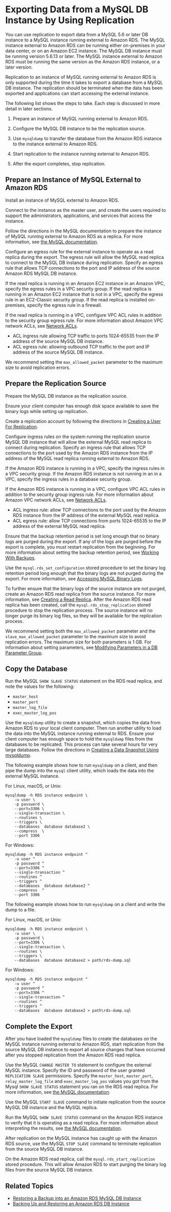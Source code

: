 # Exporting Data from a MySQL DB Instance by Using Replication<a name="MySQL.Procedural.Exporting.NonRDSRepl"></a>

You can use replication to export data from a MySQL 5\.6 or later DB instance to a MySQL instance running external to Amazon RDS\. The MySQL instance external to Amazon RDS can be running either on\-premises in your data center, or on an Amazon EC2 instance\. The MySQL DB instance must be running version 5\.6\.13 or later\. The MySQL instance external to Amazon RDS must be running the same version as the Amazon RDS instance, or a later version\.

Replication to an instance of MySQL running external to Amazon RDS is only supported during the time it takes to export a database from a MySQL DB instance\. The replication should be terminated when the data has been exported and applications can start accessing the external instance\.

The following list shows the steps to take\. Each step is discussed in more detail in later sections\.

1. Prepare an instance of MySQL running external to Amazon RDS\.

1. Configure the MySQL DB instance to be the replication source\.

1. Use `mysqldump` to transfer the database from the Amazon RDS instance to the instance external to Amazon RDS\.

1. Start replication to the instance running external to Amazon RDS\.

1. After the export completes, stop replication\.

## Prepare an Instance of MySQL External to Amazon RDS<a name="MySQL.Procedural.Exporting.NonRDSRepl.PrepareRDS"></a>

Install an instance of MySQL external to Amazon RDS\.

Connect to the instance as the master user, and create the users required to support the administrators, applications, and services that access the instance\.

Follow the directions in the MySQL documentation to prepare the instance of MySQL running external to Amazon RDS as a replica\. For more information, see [the MySQL documentation](https://dev.mysql.com/doc/refman/8.0/en/replication-howto-slavebaseconfig.html)\.

Configure an egress rule for the external instance to operate as a read replica during the export\. The egress rule will allow the MySQL read replica to connect to the MySQL DB instance during replication\. Specify an egress rule that allows TCP connections to the port and IP address of the source Amazon RDS MySQL DB instance\.

If the read replica is running in an Amazon EC2 instance in an Amazon VPC, specify the egress rules in a VPC security group\. If the read replica is running in an Amazon EC2 instance that is not in a VPC, specify the egress rule in an EC2\-Classic security group\. If the read replica is installed on\-premises, specify the egress rule in a firewall\.

If the read replica is running in a VPC, configure VPC ACL rules in addition to the security group egress rule\. For more information about Amazon VPC network ACLs, see [Network ACLs](https://docs.aws.amazon.com/vpc/latest/userguide/VPC_ACLs.html)\.
+ ACL ingress rule allowing TCP traffic to ports 1024\-65535 from the IP address of the source MySQL DB instance\.
+ ACL egress rule: allowing outbound TCP traffic to the port and IP address of the source MySQL DB instance\.

We recommend setting the `max_allowed_packet` parameter to the maximum size to avoid replication errors\.

## Prepare the Replication Source<a name="MySQL.Procedural.Exporting.NonRDSRepl.PrepareSource"></a>

Prepare the MySQL DB instance as the replication source\.

Ensure your client computer has enough disk space available to save the binary logs while setting up replication\.

Create a replication account by following the directions in [Creating a User For Replication](https://dev.mysql.com/doc/refman/8.0/en/replication-howto-repuser.html)\.

Configure ingress rules on the system running the replication source MySQL DB instance that will allow the external MySQL read replica to connect during replication\. Specify an ingress rule that allows TCP connections to the port used by the Amazon RDS instance from the IP address of the MySQL read replica running external to Amazon RDS\.

If the Amazon RDS instance is running in a VPC, specify the ingress rules in a VPC security group\. If the Amazon RDS instance is not running in an in a VPC, specify the ingress rules in a database security group\.

If the Amazon RDS instance is running in a VPC, configure VPC ACL rules in addition to the security group ingress rule\. For more information about Amazon VPC network ACLs, see [Network ACLs](https://docs.aws.amazon.com/vpc/latest/userguide/VPC_ACLs.html)\.
+ ACL ingress rule: allow TCP connections to the port used by the Amazon RDS instance from the IP address of the external MySQL read replica\.
+ ACL egress rule: allow TCP connections from ports 1024\-65535 to the IP address of the external MySQL read replica\.

Ensure that the backup retention period is set long enough that no binary logs are purged during the export\. If any of the logs are purged before the export is complete, you must restart replication from the beginning\. For more information about setting the backup retention period, see [Working With Backups](USER_WorkingWithAutomatedBackups.md)\.

Use the `mysql.rds_set_configuration` stored procedure to set the binary log retention period long enough that the binary logs are not purged during the export\. For more information, see [Accessing MySQL Binary Logs](USER_LogAccess.Concepts.MySQL.md#USER_LogAccess.MySQL.Binarylog)\.

To further ensure that the binary logs of the source instance are not purged, create an Amazon RDS read replica from the source instance\. For more information, see [Creating a Read Replica](USER_ReadRepl.md#USER_ReadRepl.Create)\. After the Amazon RDS read replica has been created, call the `mysql.rds_stop_replication` stored procedure to stop the replication process\. The source instance will no longer purge its binary log files, so they will be available for the replication process\.

We recommend setting both the `max_allowed_packet` parameter and the `slave_max_allowed_packet` parameter to the maximum size to avoid replication errors\. The maximum size for both parameters is 1 GB\. For information about setting parameters, see [Modifying Parameters in a DB Parameter Group](USER_WorkingWithParamGroups.md#USER_WorkingWithParamGroups.Modifying)\.

## Copy the Database<a name="MySQL.Procedural.Exporting.NonRDSRepl.CopyData"></a>

Run the MySQL `SHOW SLAVE STATUS` statement on the RDS read replica, and note the values for the following:
+  `master_host`
+ `master_port`
+ `master_log_file`
+ `exec_master_log_pos`

Use the `mysqldump` utility to create a snapshot, which copies the data from Amazon RDS to your local client computer\. Then run another utility to load the data into the MySQL instance running external to RDS\. Ensure your client computer has enough space to hold the `mysqldump` files from the databases to be replicated\. This process can take several hours for very large databases\. Follow the directions in [Creating a Data Snapshot Using mysqldump](https://dev.mysql.com/doc/mysql-replication-excerpt/8.0/en/replication-howto-mysqldump.html)\.

The following example shows how to run `mysqldump` on a client, and then pipe the dump into the `mysql` client utility, which loads the data into the external MySQL instance\.

For Linux, macOS, or Unix:

```
mysqldump -h RDS instance endpoint \
    -u user \
    -p password \
    --port=3306 \
    --single-transaction \
    --routines \
    --triggers \
    --databases  database database2 \
    --compress  \
    --port 3306
```

For Windows:

```
mysqldump -h RDS instance endpoint ^
    -u user ^
    -p password ^
    --port=3306 ^
    --single-transaction ^
    --routines ^
    --triggers ^
    --databases  database database2 ^
    --compress  ^
    --port 3306
```

The following example shows how to run `mysqldump` on a client and write the dump to a file\.

For Linux, macOS, or Unix:

```
mysqldump -h RDS instance endpoint \
    -u user \
    -p password \
    --port=3306 \
    --single-transaction \
    --routines \
    --triggers \
    --databases  database database2 > path/rds-dump.sql
```

For Windows:

```
mysqldump -h RDS instance endpoint ^
    -u user ^
    -p password ^
    --port=3306 ^
    --single-transaction ^
    --routines ^
    --triggers ^
    --databases  database database2 > path\rds-dump.sql
```

## Complete the Export<a name="MySQL.Procedural.Exporting.NonRDSRepl.CompleteExp"></a>

After you have loaded the `mysqldump` files to create the databases on the MySQL instance running external to Amazon RDS, start replication from the source MySQL DB instance to export all source changes that have occurred after you stopped replication from the Amazon RDS read replica\.

Use the MySQL `CHANGE MASTER TO` statement to configure the external MySQL instance\. Specify the ID and password of the user granted `REPLICATION SLAVE` permissions\. Specify the `master_host`, `master_port`, `relay_master_log_file` and `exec_master_log_pos` values you got from the Mysql `SHOW SLAVE STATUS` statement you ran on the RDS read replica\. For more information, see [the MySQL documentation](https://dev.mysql.com/doc/refman/8.0/en/replication-howto-slaveinit.html)\.

Use the MySQL `START SLAVE` command to initiate replication from the source MySQL DB instance and the MySQL replica\.

Run the MySQL `SHOW SLAVE STATUS` command on the Amazon RDS instance to verify that it is operating as a read replica\. For more information about interpreting the results, see [the MySQL documentation](https://dev.mysql.com/doc/refman/8.0/en/show-slave-status.html)\.

After replication on the MySQL instance has caught up with the Amazon RDS source, use the MySQL `STOP SLAVE` command to terminate replication from the source MySQL DB instance\.

On the Amazon RDS read replica, call the `mysql.rds_start_replication` stored procedure\. This will allow Amazon RDS to start purging the binary log files from the source MySQL DB instance\.

## Related Topics<a name="MySQL.Procedural.Exporting.Related"></a>
+ [Restoring a Backup into an Amazon RDS MySQL DB Instance](MySQL.Procedural.Importing.md)
+ [Backing Up and Restoring an Amazon RDS DB Instance](CHAP_CommonTasks.BackupRestore.md)